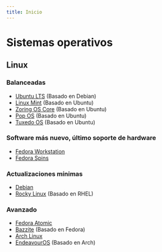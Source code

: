 ```yaml
---
title: Inicio
---
```


# Sistemas operativos

## Linux

### Balanceadas

- [Ubuntu LTS](https://ubuntu.com/download/desktop) (Basado en Debian)
- [Linux Mint](https://linuxmint.com/) (Basado en Ubuntu)
- [Zoring OS Core](https://zorin.com/os/) (Basado en Ubuntu)
- [Pop OS](https://pop.system76.com/) (Basado en Ubuntu)
- [Tuxedo OS](https://www.tuxedocomputers.com/en/TUXEDO-OS_1.tuxedo) (Basado en Ubuntu)

### Software más nuevo, último soporte de hardware

- [Fedora Workstation](https://fedoraproject.org/workstation/)
- [Fedora Spins](https://fedoraproject.org/spins/)

### Actualizaciones mínimas

- [Debian](https://www.debian.org/)
- [Rocky Linux](https://rockylinux.org/) (Basado en RHEL)

### Avanzado

- [Fedora Atomic](https://fedoraproject.org/atomic-desktops/)
- [Bazzite](https://bazzite.gg/) (Basado en Fedora)
- [Arch Linux](https://archlinux.org/)
- [EndeavourOS](https://endeavouros.com/) (Basado en Arch)
